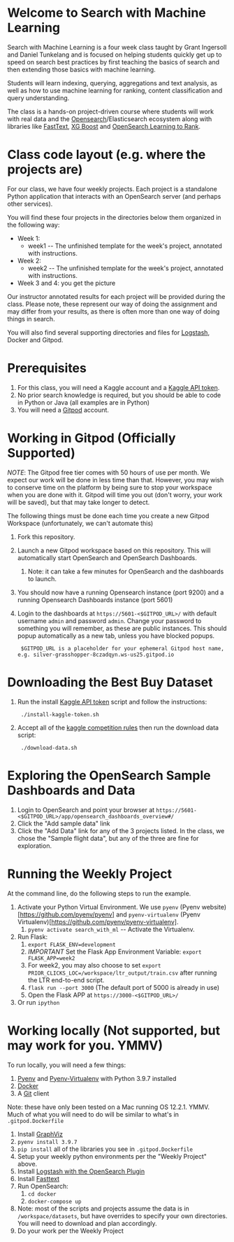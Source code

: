 # Welcome to Search with Machine Learning

Search with Machine Learning is a four week class taught by Grant Ingersoll and Daniel Tunkelang and is focused on helping students
quickly get up to speed on search best practices by first teaching the basics of search and then extending those basics with machine learning.  

Students will learn indexing, querying, aggregations and text analysis, as well as how to use machine learning for ranking, content classification and query understanding.

The class is a hands-on project-driven course where students will work with real data and the [Opensearch](https://opensearch.com)/Elasticsearch ecosystem along with libraries like [FastText](https://fasttext.cc/), [XG Boost](https://xgboost.readthedocs.io/en/stable/) and [OpenSearch Learning to Rank](https://github.com/aparo/opensearch-learning-to-rank).

# Class code layout (e.g. where the projects are)

For our class, we have four weekly projects.  Each project
is a standalone Python application that interacts with an OpenSearch server (and perhaps other services).  

You will find these four projects in the directories below them organized in the following way:

- Week 1:
    - week1 -- The unfinished template for the week's project, annotated with instructions.
- Week 2:
    - week2 -- The unfinished template for the week's project, annotated with instructions.
- Week 3 and 4: you get the picture

Our instructor annotated results for each project will be provided during the class.  Please note, these represent our way of doing the assignment and may differ from your results, as there is often more than one way of doing things in search.

You will also find several supporting directories and files for [Logstash](https://opensearch.org/docs/latest/clients/logstash/), Docker and Gitpod.

# Prerequisites

1. For this class, you will need a Kaggle account and a [Kaggle API token](https://www.kaggle.com/docs/api).
1. No prior search knowledge is required, but you should be able to code in Python or Java (all examples are in Python)
1. You will need a [Gitpod](https://gitpod.io) account.

# Working in Gitpod (Officially Supported)

*NOTE*: The Gitpod free tier comes with 50 hours of use per month.  We expect our work will be done in less time than that.  However, you may wish to conserve time on the platform by being sure to stop your workspace when you are done with it.  Gitpod will time you out (don't worry, your work will be saved), but that may take longer to detect.

The following things must be done each time you create a new Gitpod Workspace (unfortunately, we can't automate this)

1. Fork this repository.
1. Launch a new Gitpod workspace based on this repository.  This will automatically start OpenSearch and OpenSearch Dashboards.
    1. Note: it can take a few minutes for OpenSearch and the dashboards to launch.        
1. You should now have a running Opensearch instance (port 9200) and a running Opensearch Dashboards instance (port 5601)
1. Login to the dashboards at `https://5601-<$GITPOD_URL>/` with default username `admin` and password `admin`. Change your password to something you will remember, as these are public instances.  This should popup automatically as a new tab, unless you have blocked popups.

        $GITPOD_URL is a placeholder for your ephemeral Gitpod host name, e.g. silver-grasshopper-8czadqyn.ws-us25.gitpod.io     

# Downloading the Best Buy Dataset

1. Run the install [Kaggle API token](https://www.kaggle.com/docs/api) script and follow the instructions:

        ./install-kaggle-token.sh
1. Accept all of the [kaggle competition rules](https://www.kaggle.com/c/acm-sf-chapter-hackathon-big/rules) then run the download data script:

        ./download-data.sh



# Exploring the OpenSearch Sample Dashboards and Data

1. Login to OpenSearch and point your browser at `https://5601-<$GITPOD_URL>/app/opensearch_dashboards_overview#/`
1. Click the "Add sample data" link
1. Click the "Add Data" link for any of the 3 projects listed. In the class, we chose the "Sample flight data", but any of the three are fine for exploration.

# Running the Weekly Project

At the command line, do the following steps to run the example.  

1. Activate your Python Virtual Environment.  We use `pyenv` (Pyenv website)[https://github.com/pyenv/pyenv] and `pyenv-virtualenv` (Pyenv Virtualenv)[https://github.com/pyenv/pyenv-virtualenv].
    1. `pyenv activate search_with_ml` -- Activate the Virtualenv. 
1. Run Flask: 
    1. `export FLASK_ENV=development`
    1.  *_IMPORTANT_* Set the Flask App Environment Variable: `export FLASK_APP=week2`
    1. For week2, you may also choose to set `export PRIOR_CLICKS_LOC=/workspace/ltr_output/train.csv` after running the LTR end-to-end script. 
    1. `flask run --port 3000` (The default port of 5000 is already in use) 
    1. Open the Flask APP at `https://3000-<$GITPOD_URL>/`
1. Or run `ipython`
    
# Working locally (Not supported, but may work for you. YMMV)

To run locally, you will need a few things:

1. [Pyenv](https://github.com/pyenv/pyenv) and [Pyenv-Virtualenv](https://github.com/pyenv/pyenv-virtualenv) with Python 3.9.7 installed
1. [Docker](https://docker.com/)
1. A [Git](https://git-scm.com/) client

Note: these have only been tested on a Mac running OS 12.2.1.  YMMV.  Much of what you will need to do will be similar to what's in `.gitpod.Dockerfile`

1.  Install [GraphViz](https://www.graphviz.org/)
1. `pyenv install 3.9.7`
1. `pip install` all of the libraries you see in `.gitpod.Dockerfile`
1. Setup your weekly python environments per the "Weekly Project" above.
1. Install [Logstash with the OpenSearch Plugin](https://opensearch.org/docs/latest/clients/logstash/index/)
1. Install [Fasttext](https://fasttext.cc/)  
1. Run OpenSearch: 
    1. `cd docker`
    1. `docker-compose up`
1. Note: most of the scripts and projects assume the data is in `/workspace/datasets`, but have overrides to specify your own directories. You will need to download and plan accordingly.  
1. Do your work per the Weekly Project     
    